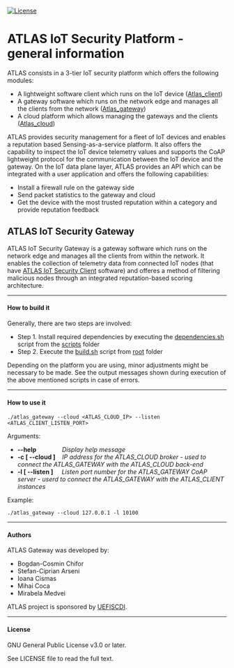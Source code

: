 [![License](https://img.shields.io/badge/license-GPL%20v3.0%20or%20later-brightgreen.svg)](https://github.com/chiforbogdan/atlas_gateway/blob/master/LICENSE)

# ATLAS IoT Security Platform - general information
ATLAS consists in a 3-tier IoT security platform which offers the following modules:
* A lightweight software client which runs on the IoT device ([Atlas_client])
* A gateway software which runs on the network edge and manages all the clients from the network ([Atlas_gateway])
* A cloud platform which allows managing the gateways and the clients ([Atlas_cloud])

ATLAS provides security management for a fleet of IoT devices and enables a reputation based Sensing-as-a-service platform. It also offers the capability to inspect the IoT device telemetry values and supports the CoAP lightweight protocol for the communication between the IoT device and the gateway.
On the IoT data plane layer, ATLAS provides an API which can be integrated with a user application and offers the following capabilities:
* Install a firewall rule on the gateway side
* Send packet statistics to the gateway and cloud
* Get the device with the most trusted reputation within a category and provide reputation feedback

## ATLAS IoT Security Gateway
ATLAS IoT Security Gateway is a gateway software which runs on the network edge and manages all the clients from within the network. It enables the collection of telemetry data from connected IoT nodes (that have [ATLAS IoT Security Client][Atlas_client] software) and offeres a method of filtering malicious nodes through an integrated reputation-based scoring architecture.

----

#### How to build it
Generally, there are two steps are involved:
* Step 1. Install required dependencies by executing the [dependencies.sh][dep_script] script from the [scripts][script_dir] folder
* Step 2. Execute the [build.sh][build_script] script from [root][root_dir] folder

Depending on the platform you are using, minor adjustments might be necessary to be made. See the output messages shown during execution of the above mentioned scripts in case of errors.

----

#### How to use it
```
./atlas_gateway --cloud <ATLAS_CLOUD_IP> --listen <ATLAS_CLIENT_LISTEN_PORT>
```

Arguments:
* __--help__ &nbsp;&nbsp;&nbsp;&nbsp;&nbsp;&nbsp;&nbsp;&nbsp;&nbsp;&nbsp;&nbsp;&nbsp;&nbsp; _Display help message_
* __-c [ --cloud ]__ &nbsp;&nbsp; _IP address for the ATLAS_CLOUD broker - used to connect the ATLAS_GATEWAY with the ATLAS_CLOUD back-end_
* __-l [ --listen ]__ &nbsp;&nbsp;&nbsp; _Listen port number for the ATLAS_GATEWAY CoAP server - userd to connect the ATLAS_GATEWAY with the ATLAS_CLIENT instances_

Example: 
```
./atlas_gateway --cloud 127.0.0.1 -l 10100
```

----

#### Authors
ATLAS Gateway was developed by:
* Bogdan-Cosmin Chifor
* Stefan-Ciprian Arseni
* Ioana Cismas
* Mihai Coca
* Mirabela Medvei

ATLAS project is sponsored by [UEFISCDI].

----

#### License
GNU General Public License v3.0 or later.

See LICENSE file to read the full text.

[Atlas_client]: https://github.com/chiforbogdan/atlas_client
[Atlas_gateway]: https://github.com/chiforbogdan/atlas_gateway
[Atlas_cloud]: https://github.com/chiforbogdan/atlas_cloud
[UEFISCDI]: https://uefiscdi.gov.ro/
[dep_script]: https://github.com/chiforbogdan/atlas_gateway/tree/mqtt_cloud_ssl/scripts/dependencies.sh
[script_dir]: https://github.com/chiforbogdan/atlas_gateway/tree/mqtt_cloud_ssl/scripts/
[build_script]: https://github.com/chiforbogdan/atlas_gateway/blob/mqtt_cloud_ssl/build.sh
[root_dir]: https://github.com/chiforbogdan/atlas_gateway/tree/mqtt_cloud_ssl/
